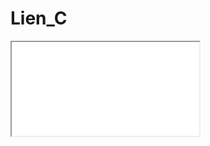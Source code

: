 # Lien_C
<iframe src=<div class="flourish-embed » data-src="story/851702"><script src="https://public.flourish.studio/resources/embed.js"></script></div></iframe>
